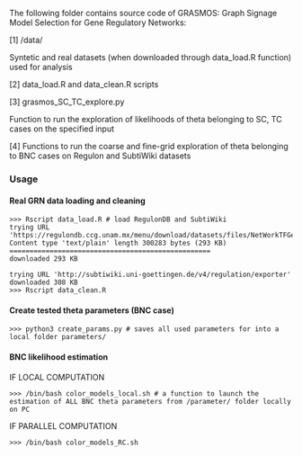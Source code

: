 The following folder contains source code of GRASMOS: Graph Signage Model Selection for Gene Regulatory Networks:

[1] /data/

Syntetic and real datasets (when downloaded through data_load.R function) used for analysis

[2] data_load.R and data_clean.R scripts

[3] grasmos_SC_TC_explore.py 

Function to run the exploration of likelihoods of theta belonging to SC, TC cases on the specified input

[4] Functions to run the coarse and fine-grid exploration of theta belonging to BNC cases on Regulon and SubtiWiki datasets

### Usage

#### Real GRN data loading and cleaning
```
>>> Rscript data_load.R # load RegulonDB and SubtiWiki
trying URL 'https://regulondb.ccg.unam.mx/menu/download/datasets/files/NetWorkTFGene.txt'
Content type 'text/plain' length 300283 bytes (293 KB)
==================================================
downloaded 293 KB

trying URL 'http://subtiwiki.uni-goettingen.de/v4/regulation/exporter'
downloaded 308 KB
>>> Rscript data_clean.R 
```

#### Create tested theta parameters (BNC case)

```
>>> python3 create_params.py # saves all used parameters for into a local folder parameters/
```

#### BNC likelihood estimation

IF LOCAL COMPUTATION

```
>>> /bin/bash color_models_local.sh # a function to launch the estimation of ALL BNC theta parameters from /parameter/ folder locally on PC
```

IF PARALLEL COMPUTATION
```
>>> /bin/bash color_models_RC.sh 
```
